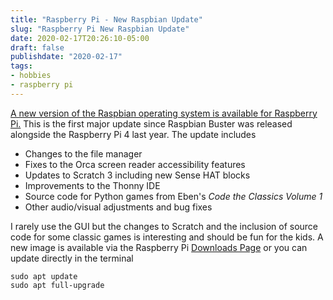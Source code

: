 ```yaml
---
title: "Raspberry Pi - New Raspbian Update"
slug: "Raspberry Pi New Raspbian Update"
date: 2020-02-17T20:26:10-05:00
draft: false
publishdate: "2020-02-17"
tags:
- hobbies
- raspberry pi
---
```


[A new version of the Raspbian operating system is available for Raspberry Pi.][1] This is the first major update since Raspbian Buster was released alongside the Raspberry Pi 4 last year. The update includes

- Changes to the file manager
- Fixes to the Orca screen reader accessibility features
- Updates to Scratch 3 including new Sense HAT blocks
- Improvements to the Thonny IDE
- Source code for Python games from Eben's *Code the Classics Volume 1*
- Other audio/visual adjustments and bug fixes

I rarely use the GUI but the changes to Scratch and the inclusion of source code for some classic games is interesting and should be fun for the kids. A new image is available via the Raspberry Pi [Downloads Page][2] or you can update directly in the terminal

    sudo apt update
    sudo apt full-upgrade

[1]: https://www.raspberrypi.org/blog/a-new-raspbian-update/
[2]: https://www.raspberrypi.org/downloads/
